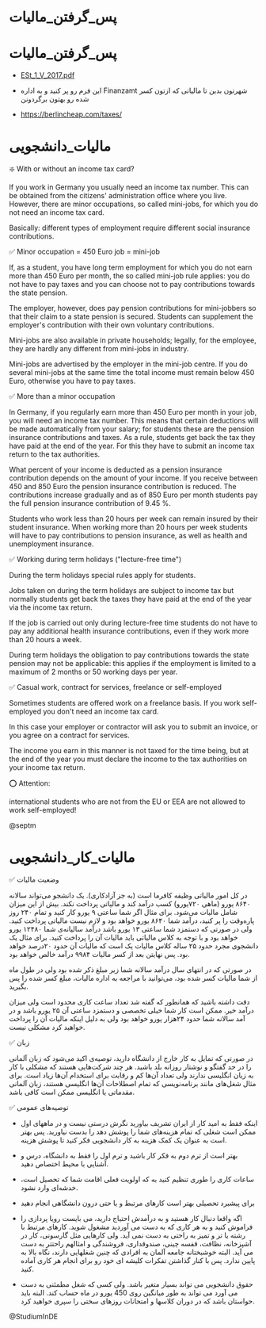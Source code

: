 # پس_گرفتن_مالیات

# پس_گرفتن_مالیات

* [ESt_1_V_2017.pdf](https://github.com/yazdipour/apply-notebook/raw/master/Countries/Germany/Work/ESt_1_V_2017.pdf)

* این فرم رو پر کنید و به اداره Finanzamt شهرتون بدین تا مالیاتی که ازتون کسر شده رو بهتون برگردونن

* https://berlincheap.com/taxes/

# مالیات_دانشجویی

❇️ With or without an income tax card?

If you work in Germany you usually need an income tax number. This can be obtained from the citizens' administration office where you live. However, there are minor occupations, so called mini-jobs, for which you do not need an income tax card.

Basically: different types of employment require different social insurance contributions.

✅ Minor occupation = 450 Euro job = mini-job

If, as a student, you have long term employment for which you do not earn more than 450 Euro per month, the so called mini-job rule applies: you do not have to pay taxes and you can choose not to pay contributions towards the state pension.

The employer, however, does pay pension contributions for mini-jobbers so that their claim to a state pension is secured. Students can supplement the employer's contribution with their own voluntary contributions.

Mini-jobs are also available in private households; legally, for the employee, they are hardly any different from mini-jobs in industry.

Mini-jobs are advertised by the employer in the mini-job centre. If you do several mini-jobs at the same time the total income must remain below 450 Euro, otherwise you have to pay taxes.

✅ More than a minor occupation

In Germany, if you regularly earn more than 450 Euro per month in your job, you will need an income tax number. This means that certain deductions will be made automatically from your salary; for students these are the pension insurance contributions and taxes. As a rule, students get back the tax they have paid at the end of the year. For this they have to submit an income tax return to the tax authorities.

What percent of your income is deducted as a pension insurance contribution depends on the amount of your income. If you receive between 450 and 850 Euro the pension insurance contribution is reduced. The contributions increase gradually and as of 850 Euro per month students pay the full pension insurance contribution of 9.45 %.

Students who work less than 20 hours per week can remain insured by their student insurance. When working more than 20 hours per week students will have to pay contributions to pension insurance, as well as health and unemployment insurance.

✅ Working during term holidays ("lecture-free time")

During the term holidays special rules apply for students.

Jobs taken on during the term holidays are subject to income tax but normally students get back the taxes they have paid at the end of the year via the income tax return.

If the job is carried out only during lecture-free time students do not have to pay any additional health insurance contributions, even if they work more than 20 hours a week.

During term holidays the obligation to pay contributions towards the state pension may not be applicable: this applies if the employment is limited to a maximum of 2 months or 50 working days per year.

✅ Casual work, contract for services, freelance or self-employed

Sometimes students are offered work on a freelance basis. If you work self-employed you don't need an income tax card.

In this case your employer or contractor will ask you to submit an invoice, or you agree on a contract for services.

The income you earn in this manner is not taxed for the time being, but at the end of the year you must declare the income to the tax authorities on your income tax return.

⭕️ Attention:

international students who are not from the EU or EEA are not allowed to work self-employed!

@septm

# مالیات_کار_دانشجویی

✅ وضعیت مالیات

در کل امور مالیاتی وظیفه کافرما است (به جز آزادکاری). یک دانشجو می‌تواند سالانه ۸۶۴۰ یورو (ماهی ۷۲۰یورو) کسب درآمد کند و مالیاتی پرداخت نکند. بیش از این میزان شامل مالیات می‌شود. برای مثال اگر شما ساعتی ۹ یورو کار کنید و تمام ۲۴۰ روز پاره‌وقت را پر کنید، درآمد شما ۸۶۴۰ یورو خواهد بود و لازم نیست مالیاتی پرداخت کنید. ولی در صورتی که دستمزد شما ساعتی ۱۳ یورو باشد درآمد سالیانه‌ی شما ۱۲۴۸۰ یورو خواهد بود و با توجه به کلاس مالیاتی باید مالیات آن را پرداخت کنید. برای مثال یک دانشجوی مجرد حدود ۲۵ ساله کلاس مالیات یک است که مالیات آن حدود ۲۰درصد خواهد بود. پس نهایتن بعد از کسر مالیات ۹۹۸۴ درآمد خالص خواهد بود.

در صورتی که در انتهای سال درآمد سالانه شما زیر مبلغ ذکر شده بود ولی در طول ماه از شما مالیات کسر شده بود، می‌توانید با مراجعه به اداره مالیات، مبلغ کسر شده را پس بگیرید.

دقت داشته باشید که همانطور که گفته شد تعداد ساعت کاری محدود است ولی میزان درآمد خیر. ممکن است کار شما خیلی تخصصی و دستمزد ساعتی آن ۲۵ یورو باشد و در آمد سالانه شما حدود ۲۴هزار یورو خواهد بود ولی به دلیل اینکه مالیات آن را پرداخت خواهید کرد مشکلی نیست.

✅ زبان 

در صورتی که تمایل به کار خارج از دانشگاه دارید، توصیه‌ی اکید می‌شود که زبان آلمانی را در حد گفتگو و نوشتار روزانه بلد باشید. هر چند شرکت‌هایی هستند که مشکلی با کار به زبان انگلیسی ندارند ولی تعداد آن‌ها کم و رقابت برای استخدام آن‌ها زیاد است. برای مثال شغل‌های مانند برنامه‌نویسی که تمام اصطلاحات آن‌ها انگلیسی هستند، زبان آلمانی مقدماتی یا انگلیسی ممکن است کافی باشد.

✅ توصیه‌های عمومی 

- اینکه فقط به امید کار از ایران تشریف بیاورید نگرش درستی نیست و در ماههای اول ممکن است شغلی که تمام هزینه‌های شما را پوشش دهد را بدست نیاورید. پس بهتر است به عنوان یک کمک هزینه به کار دانشجویی فکر کنید تا پوشش هزینه. 

- بهتر است از ترم دوم به فکر کار باشید و ترم اول را فقط به دانشگاه، درس و آشنایی با محیط اختصاص دهید.

- ساعات کاری را طوری تنظیم کنید به که اولویت فعلی اقامت شما که تحصیل است، خدشه‌ای وارد نشود.

- برای پیشبرد تحصیلی بهتر است کارهای مرتبط و یا حتی درون دانشگاهی انجام دهید

- اگه واقعا دنبال کار هستید و به درآمدش احتیاج دارید، می بایست رویا پردازی را فراموش کنید و به هر کاری که به دست می آوردید مشغول شوید. کارهای مرتبط با رشته یا تر و تمیز به راحتی به دست نمی آید. ولی کارهایی مثل گارسونی، کار در آشپزخانه، نظافت، قفسه چینی، صندوقداری، فروشندگی و امثالهم راحتتر به دست می آید. البته خوشبختانه جامعه آلمان به افرادی که چنین شغلهایی دارند، نگاه بالا به پایین ندارد. پس با کنار گذاشتن تفکرات کلیشه ای خود رو برای انجام هر کاری آماده کنید.

- حقوق دانشجویی می تواند بسیار متغیر باشد. ولی کسی که شغل مطمئنی به دست می آورد می تواند به طور میانگین روی 450 یورو در ماه حساب کند. البته باید حواستان باشد که در دوران کلاسها و امتحانات روزهای سختی را سپری خواهید کرد.

@StudiumInDE
